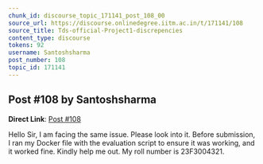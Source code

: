 ```yaml
---
chunk_id: discourse_topic_171141_post_108_00
source_url: https://discourse.onlinedegree.iitm.ac.in/t/171141/108
source_title: Tds-official-Project1-discrepencies
content_type: discourse
tokens: 92
username: Santoshsharma
post_number: 108
topic_id: 171141
---
```


## Post #108 by Santoshsharma

**Direct Link**: [Post #108](https://discourse.onlinedegree.iitm.ac.in/t/171141/108)

Hello Sir, I am facing the same issue. Please look into it. Before submission, I ran my Docker file with the evaluation script to ensure it was working, and it worked fine. Kindly help me out. My roll number is 23F3004321.

